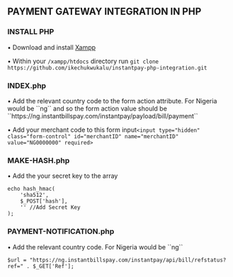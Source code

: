 ## PAYMENT GATEWAY INTEGRATION IN PHP

<h3>INSTALL PHP</h3>
•	Download and install <a href="https://www.apachefriends.org/download.html" target="_blank">Xampp</a>

•	Within your ``/xampp/htdocs`` directory run ``git clone https://github.com/ikechukwukalu/instantpay-php-integration.git``

<h3>INDEX.php</h3>
•	Add the relevant country code to the form action attribute. For Nigeria would be ``ng`` and so the form action value should be ``https://ng.instantbillspay.com/instantpay/payload/bill/payment``

•	Add your merchant code to this form input``<input type="hidden" class="form-control" id="merchantID" name="merchantID" value="NG0000000" required>``

<h3>MAKE-HASH.php</h3>
•	Add the your secret key to the array

```
echo hash_hmac(
    'sha512', 
    $_POST['hash'], 
    '' //Add Secret Key
);
```

<h3>PAYMENT-NOTIFICATION.php</h3>
•	Add the relevant country code. For Nigeria would be ``ng``

```
$url = "https://ng.instantbillspay.com/instantpay/api/bill/refstatus?ref=" . $_GET['Ref'];
```